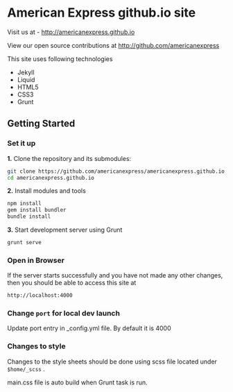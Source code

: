 # American Express github.io site

Visit us at - http://americanexpress.github.io

View our open source contributions at http://github.com/americanexpress

This site uses following technologies
* Jekyll 
* Liquid
* HTML5
* CSS3
* Grunt


## Getting Started

### Set it up


**1\.** Clone the repository and its submodules:

```bash
git clone https://github.com/americanexpress/americanexpress.github.io.git
cd americanexpress.github.io
```

**2\.** Install modules and tools

```bash
npm install
gem install bundler
bundle install
```
**3\.** Start development server using Grunt

```bash
grunt serve
```

### Open in Browser
If the server starts successfully and you have not made any other changes, then you should be able to access this site at 

```bash
http://localhost:4000
```

### Change ``` port ``` for local dev launch

Update port entry in _config.yml file. By default it is 4000

### Changes to style

Changes to the style sheets should be done using scss file located under ``` $home/_scss ``` .

main.css file is auto build when Grunt task is run.

